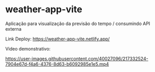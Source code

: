 # weather-app-vite
Aplicação para visualização da previsão do tempo / consumindo API externa


Link Deploy: https://weather-app-vite.netlify.app/

Video demonstrativo:


https://user-images.githubusercontent.com/40027096/217332524-7904e67d-f4a6-4376-8d63-b6092985e1e5.mp4

